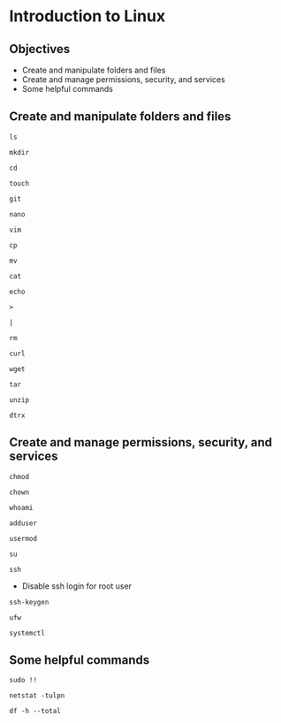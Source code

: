 # Introduction to Linux

## Objectives
* Create and manipulate folders and files
* Create and manage permissions, security, and services
* Some helpful commands

## Create and manipulate folders and files

`ls`

`mkdir`

`cd`

`touch`

`git`

`nano`

`vim`

`cp`

`mv`

`cat`

`echo`

`>`

`|`

`rm`

`curl`

`wget`

`tar`

`unzip`

`dtrx`

## Create and manage permissions, security, and services

`chmod`

`chown`

`whoami`

`adduser`

`usermod`

`su`

`ssh`

* Disable ssh login for root user

`ssh-keygen`

`ufw`

`systemctl`

## Some helpful commands

`sudo !!`

`netstat -tulpn`

`df -h --total`


